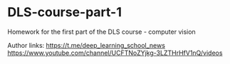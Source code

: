 # DLS-course-part-1
Homework for the first part of the DLS course - computer vision

Author links:
https://t.me/deep_learning_school_news
https://www.youtube.com/channel/UCFTNoZYjkg-3LZTHrHfV1nQ/videos
